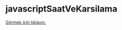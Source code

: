 # javascriptSaatVeKarsilama

<a href="https://denizcil.github.io/javascriptSaatVeKarsilama/" rel="nofollow">Görmek için tıklayın. </a>
